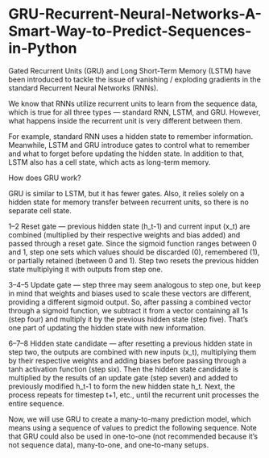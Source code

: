 # GRU-Recurrent-Neural-Networks-A-Smart-Way-to-Predict-Sequences-in-Python
Gated Recurrent Units (GRU) and Long Short-Term Memory (LSTM) have been introduced to tackle the issue of vanishing / exploding gradients in the standard Recurrent Neural Networks (RNNs).

We know that RNNs utilize recurrent units to learn from the sequence data, which is true for all three types — standard RNN, LSTM, and GRU.
However, what happens inside the recurrent unit is very different between them.

For example, standard RNN uses a hidden state to remember information. Meanwhile, LSTM and GRU introduce gates to control what to remember and what to forget before updating the hidden state. In addition to that, LSTM also has a cell state, which acts as long-term memory.

How does GRU work?

GRU is similar to LSTM, but it has fewer gates. Also, it relies solely on a hidden state for memory transfer between recurrent units, so there is no separate cell state. 

1–2 Reset gate — previous hidden state (h_t-1) and current input (x_t) are combined (multiplied by their respective weights and bias added) and passed through a reset gate. Since the sigmoid function ranges between 0 and 1, step one sets which values should be discarded (0), remembered (1), or partially retained (between 0 and 1). Step two resets the previous hidden state multiplying it with outputs from step one.

3–4–5 Update gate — step three may seem analogous to step one, but keep in mind that weights and biases used to scale these vectors are different, providing a different sigmoid output. So, after passing a combined vector through a sigmoid function, we subtract it from a vector containing all 1s (step four) and multiply it by the previous hidden state (step five). That’s one part of updating the hidden state with new information.

6–7–8 Hidden state candidate — after resetting a previous hidden state in step two, the outputs are combined with new inputs (x_t), multiplying them by their respective weights and adding biases before passing through a tanh activation function (step six). Then the hidden state candidate is multiplied by the results of an update gate (step seven) and added to previously modified h_t-1 to form the new hidden state h_t.
Next, the process repeats for timestep t+1, etc., until the recurrent unit processes the entire sequence.

Now, we will use GRU to create a many-to-many prediction model, which means using a sequence of values to predict the following sequence. Note that GRU could also be used in one-to-one (not recommended because it’s not sequence data), many-to-one, and one-to-many setups.
